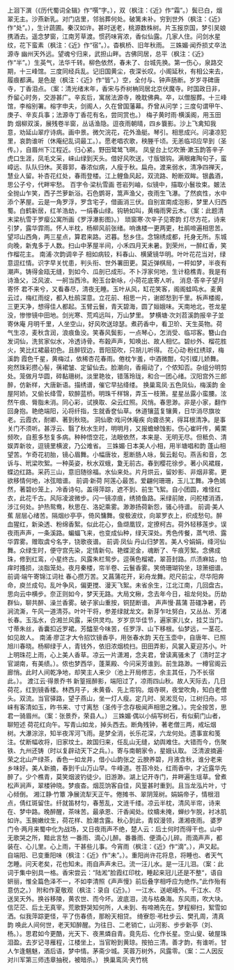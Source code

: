 <!-- { "loadSidebar": true } -->
上洄下潠（《历代蜀词全辑》作“噀”字。），双（枫注：《近》作“霜”。）鬓已白，烟翠无主。沙燕新乳。对门店里，邻翁葬何处。破篱未补。穷到世外（枫注：《近》作“处”。），生计蔬圃。秦汉如许。甚时送老，桃源数株树。片玉报京国，梦引吴娘携酒去。遥念梦窗，江南芳草渡。惯药味宵浓，香似仙露。几家人住。问剑水星纹，花下蛮素（枫注：《近》作“宿”。）。杳枫桥、旧年秋雨。
三姝媚·闻乔损丈卒法源寺
幽州天外远。望魂兮归来，武担山畔。古佛同居，总平（枫注：《近》作“半”。）生英气，法华千转。柳色依然，春未了、台城先换。第一伤心，泉路交期，十三峰馆。三度同经兵乱。记旧国黄尘，夜深长叹。小阁延秋，有相公来去，履痕都满。是色是（枫注：《近》作“皆”。）空，全付与、钟声肠断。岁岁寻碑唐寺，丁香泪点。（案：清光绪末年，香宋与乔树柟同居北京伏魔寺。时国政日非，乔留心时务，交游甚广。辛亥后，寓居法源寺，晚耽佛典。卒，以僧服葬。十三峰馆，李榕别署。榕字申夫，剑阁人，久在曾国藩幕。乔曾从问学；三度句谓甲午、庚子、辛亥兵事；法源寺丁香花有名，尝同赏也。）
梅子黄时雨·横溪阁，用玉田韵
烟柳双溪，展残卷半窗，丛话渔隐。逗夜雨朝晴，四乡簔影。沙上飞禽知我意，劝延山翠疗诗病。画中景。微欠浣花，花外渔艇。琴引。相思成兴。问凄凉犯里，哀韵谁听（休庵纪乱词最工。）。愿老唱农歌，秧塍千顷。无恙临邛应早到（圣传。），自眉州下江程近。归心紧。野田鹭鸶飞暝。
凤皇台上忆吹箫·漱玉韵答辛子
虎口生涯，凤毛文采，崃山绿到天头。借好风吹送，寸版银钩。满眼雍陶句子，蛮嶂远、队队归休。芙蓉郭，春浓似病，人瘦于秋。扁舟。渡来弱水，清净四禅天，慧业人留。补杏花红处，春雨登楼。江上鲤鱼风起，双流路、盼断双眸。银蠡酒，思公子兮，代畔牢愁。
百字令·梁杭雪画
苍岩列岫，似镜中，描取小鬟妆束。皴法全抛山乍笑，西子苎萝新浴。石色鹦哥，篙声渔父，夜雨生飞瀑。了然疯性，水中添个茅屋。云是一角罗浮，罗含宅子，借画消三伏。自别宣南成泡影，梦里人归西蜀。白鹤新居，红羊浩劫，一绢春山绿。钩辀如叫，黄梅雨霁云木。（案：此题清末梁杭雪于罗瘿公寓所画《罗浮瀑影图》。）
琐窗寒·次辛子见寄韵
灯尽方花，诗来引梦，露华霏雨。怀人半枕，杨柳风前张绪。响谯楼一更两更，杜鹃啼遍相思苦。望邛山西角，两三星点，算君来路。迟暮。愁乡住。念锦绣成都，托身无所。东城向晚，新鬼多于人数。扫山中茅屋半间，小禾四月天未暑。到荣州，一醉红香，笑作榴花主。
南浦·次韵调辛子
相如病较，料春山、横黛镜华明。叶叶花花当对，绿意逗红情。识字早关忧患，判头衔、世外署田更。莫近弹棋局，一枰如梦，半夜有潮声。铸得金瓯无缝，到如今、瓜剖已成形。不卜浮家何地，生计稳樵青。我是有诗渔父，泛风波、一舸当西泠。盼玉台新咏，小荷花底寄人听。
消息·答辛子望月寄怀
君不来兮，又看春尽，清夜无睡。玉叶从风，缸花笑客，阁阁蛙鸣水。麦黄云过，梅红雨绽，都入杜鹃深意。立花前、相思一片，谢郎愁到千里。柝声楼阁，三更天净，想得佳人都起。玉臂云鬟，青天碧海，圆了姮娥味。天南地北，苍龙星没，惨惨镜中田地。剑光寒、荒鸡远叫，万山梦里。
梦横塘·次刘苕溪韵报辛子並寄休庵
月明千里，人坐空山，好风吹送琼瑟。煮药香中，看卫玠、天生英物。荷气生凉，麦秋含润，浪痕鱼没。笑春风鬓影，一点琴心，怎消受、临邛客。簪山白发词仙，洗贫家似水，冷透诗骨。布穀声声，知唤出、故人相忆。碧纱外、榴花胜火，笑比红裙最初色。且醉钗边，晋阳笳吹，只胡儿听得。
花心动·粉红绣球，梅溪韵
霞色千星，黄梅过，依稀杏花春雨。倦枕乍羞，中酒微酣，勾引蝶儿娇舞。宛然珠彩攒心髻，蒨裙皱、定留仙去。脸潮向，香瘢动了，个侬知否。杂组分明剪处。笼做月华圆，碎黏珊树。淡里艳妆，错落玲珑，和合一团心绪。汉阳宫外三郎醉，仿新样，大唐新语。描绣谱，催它早拈绛缕。
换巢鸾凤·五色凤仙，梅溪韵
金屋阿娇。又偷长绛雪，软醉蓝桥。明珠千样锦，弄玉一枝箫。星星丛露小蛮腰。泫然午痕、脣脂未消。同心彩，试换取、朵云红照。风悄。春思渺。非是小家，翻作回身抱。艳绝端阳，沁将纤指，生就香奁仙草。休道镶蓝复镶黄，日华消尽旗妆老。云霞衣，耐卿、著到秋晓。
洞仙歌·戏问休庵疾
向聋丞笑，得耳根清净。是事关门不须听。甚浮云、翳了秋水生时，明明月，又报蟾蜍蚀影。伤心崔旰传，觱栗频吹，自惹多愁复多病。种种悟空花，法眼依然，本来是、无明无尽。但秪负、清娱弄新妆，逗镜里横波，乃公难省。
三姝媚·日本美人小相，用半塘唱和韵
蓬山相望苦。乍奇花初胎，镜心眉舞。小幅唐妆，惹断肠人咏，鬓云鬆句。燕舌和音，怎诉与、玳梁吹絮。一种英姿，秋水双蛾，夐无前古。春到樱花徐步。著小风裙屐，蝶边红路。采药三山，意旧随徐福。水仙来处。片月烘云，留妙影、非烟非雾。更欲移情何地，冰弦暗谱。
前调·新荷
阿莲心最苦。爱翩何珊珊，玉儿工舞。净色嫣然，著碧纱笼上，冷香诗句。盖得萍踪，遮不到、前生飞絮。自小团圆，难怪红衣，此花千古。风际凌波微步。闪一镜凉痕，绣猗鱼路。采绿前陂，问舵楼消酒，涉江何处。护热鸳鸯，秋思在、洛妃乘雾。渺渺扬荷新怨，骚心待谱。
前调·美人蕉
层层心绪苦。隔烟纱亭亭，倚风慵舞。俊极波纹，向翠罗衣上，织成愁句。醉血猩红，新染透、粉绵香絮。似此花心，鱼缬凰钗，定撩柯古。荷外轻移莲步。误夜雨声声，一条溪路。蝙蝠飞来，也变成仙种，绿天深处。秀色传餐，蒸气喷、露华霏雾。赠取虞兮名字，铙歌夜谱。
前调·凤仙
丹山归梦苦。美人兮娟娟，绛河仙舞。众绿生时，便守宫先染，定情新句。艳蝶泥金，魂断了、午痕芳絮。念佛成珠，修到红鸾，小星终古。风露朱栏鸳步。逗蒨色榴裙，翠苔封路。爪渍麻姑，怕痒时搔损，淡脂笼处。夜月秦楼，帘半卷、云鬟香雾。笑倚珊瑚钩坐，琼箫细谱。
前调·端午寄锦江词社
春心攒万苦。又菖蒲花开，彩舟龙舞。咫尺前尘，尽华阳奔命，庾兰成句。乱叶争风，偏更搅、漫天飞絮。未省余生，江北江南，几回盘古。思向云中横步。奈正则如今，梦天无路。大局文楸，念去年今日，祖龙何处。历劫群仙，聊共醉、澡兰香雾。破子家山重按，铜琵断谱。
声声慢·菖蒲
苔礓净暑，药涧流澌，午风一道清芬。叶叶干将，参差绿就龙文。新芽乍吐努白，又丛丛、芳渚长春。玉泓水，合湘兰风露，采供灵均。岁岁京华佳节，遍家家儿女，挂艾当门。寸蒂朱丝，香囊扣近罗裙。芳醽至今味苦，任罗浮、山下移根。仙梦远，一茎花、如见故人。
南浦·廖芷才大令招饮镜香亭，用张春水韵
天在玉壶中，自唐年、已照旭川春晓。杨柳绿于人，青钱外，依旧浓烟梳扫。田田弄影，风裳入夏迎苏小。叶上明珠花上雨，心上美人香草。凉云一片潇湘，念夫君，曾读离骚未了（清时芷才官湖南，有美绩。）。侬也梦西华，蓬莱殿、今问采芳谁到。前生路渺。一樽官阁云廊悄。此时人间乾净地，却笑主人来少（池上开局修志，余主其任，乃不长宿此。）。
渡江云·得景乔书
新篁摇醉影，端阳过了，凉雨四山秋。故人天际去，几日荷花，红到镜香楼。林西月子，未黄昏、先上帘钩。烟寺暝，夜堂吹角，知白老僧头。双流。当官驿路，望子燕山，坐一灯人瘦。定几时、吴淞觅句，江树归舟。邛崃有客清如玉，昨书来、寸寸离愁（圣传于念存极闻声相思之雅。）。完全按苦，思君一骑眉州。（案：张景乔，荣县人。）
三姝媚·偶以小绢写树石，有似蓟门山者，聊短述
荷花红向午。写青山如龙，掉头西去。断角残钟，著老僧三两，戒坛烟树。大瀑淙淙，知半夜浑河飞雨。是梦全消，长乐花深，六龙何处。遗事宣和笺注。仗断幅收将，旧家坟土。故国归来，任乱山无缝，幼舆难住。大错而今，伤聚铁、九州还铸（时以复辟动天下之兵。）。寄与南朝家令，星娥认取。
泛清波摘遍·荣之北山产绿茶，香色一如龙井，借小山韵张之
云腴养碧，月液含秋，谁分老来乡味好。美人新摘，春到千山万山早。牛峰道。苍苔冷处，红雨香中，才近露华先醉了。少个樵青，莫笑烟波钓徒少。旧游渺。湖上记开寺门，井畔遍生瑶草。曾煮松声涧声，翠楼钟晓。梦痕杳。烟蕊饷客自佳，风篁甚时重到。且当龙泓片叶，寸心倾倒。
湘江静·竹簟
净展流犁天正午。倦摊书、翠阴笼树。娟娟帝子，情根泪点，倩红斑留住。纤就笛材匀，春葱乱，文涟千缕。凉云半枕，清风半帘，诗来在、梦中路。晚醉醒，茶味苦。最承恩、汗香闻处。纹幬未掩，蝉纱乍脱，衬冰肌如许。玉腕嫩纹生，荷花样、脸潮含露。秋心到此，青奴漫领，潇湘夜雨。
婆罗门令·两月来蜀中化为战场，又日夜雨声不绝，楚人云：后土何时而得干也。山中无歌哭之所，黯此言愁
一番雨、滴心儿醉。番番雨、便滴心儿碎。雨滴声声，都装在、心儿里。心上雨，干甚些儿事。今宵雨（枫注：《近》作“滴”。），声又起。自端阳、已变重阳味（枫注：《近》作“未”。）。重阳尚许花将息，将睡也、者天气怎睡。问天老矣，花也知未。雨自声声未已。流一汪儿水。是一汪儿泪。（案：此词于集中别具一格。香宋尝云：“陆淞”脸霞红印枕，睡起来冠儿还是不整“，语自妍丽，惟全篇色泽不一，不如李清照《声声慢》前后叠字相呼应为绝作。”此作殆有意仿之。）
附和作夏敬观（枫注：录自《近》。）
一江水、送岷峨外。千江水、尽送吴天外。换谷移陵，黄农世、而今坏。波底泪，流与枯桑海。东风雨，吹大块。信茫茫、后土无真宰。荒歌野哭知何所，人未到、有啼鴂先在。梦程柳扫，絮雪如洒。似我萍踪更怪，平了伤春债，那盼天相贷。
绮寮怨·弔杜步云、樊孔周，清真韵
唤此人间何世，老天知醉醒。为往日、二老销亡，山河影、步步新亭（刘、杨。）。思君如今更酷，光天下、夜黑燐自青。竟先后、化作长星。空山叟、破屋珠泪盈。去岁记寻雁程，江楼坐上，当官盼到黄琼。按拍三清。善才韵，有谁听。甘人乍逢魑魅，酒后语，梦中情。茅斋少城。芙蓉万树外，风露零。（案：二人因反对川军第三师违章抽税，被暗杀。）
换巢鸾凤·夹竹桃
